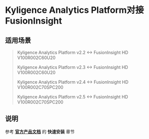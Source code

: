 # Kyligence Analytics Platform对接FusionInsight

## 适用场景

> Kyligence Analytics Platform v2.2 <-> FusionInsight HD V100R002C60U20
>
> Kyligence Analytics Platform v2.3 <-> FusionInsight HD V100R002C60U20
>
> Kyligence Analytics Platform v2.4 <-> FusionInsight HD V100R002C70SPC200
>
> Kyligence Analytics Platform v2.5 <-> FusionInsight HD V100R002C70SPC200

## 说明

参考 [**官方产品文档**](http://docs.kyligence.io/v2.5/zh-cn/installation/quick_installation/quick_installation_for_fi.cn.html) 的 **快速安装** 章节
